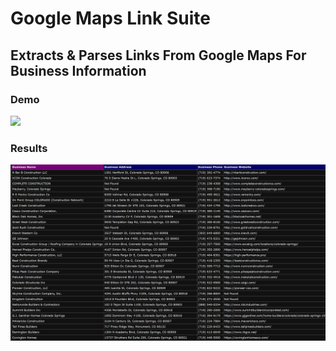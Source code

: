 <div>
<h1>Google Maps Link Suite</h1>
</div>
<h2>Extracts & Parses Links From Google Maps For Business Information</h2>
<div>
  <h3>Demo</h3>
  <img src="Runtime.gif">
</div>
<div>
  <h3>Results</h3>
  <img src="RuntimeResult.JPG">  
</div>

